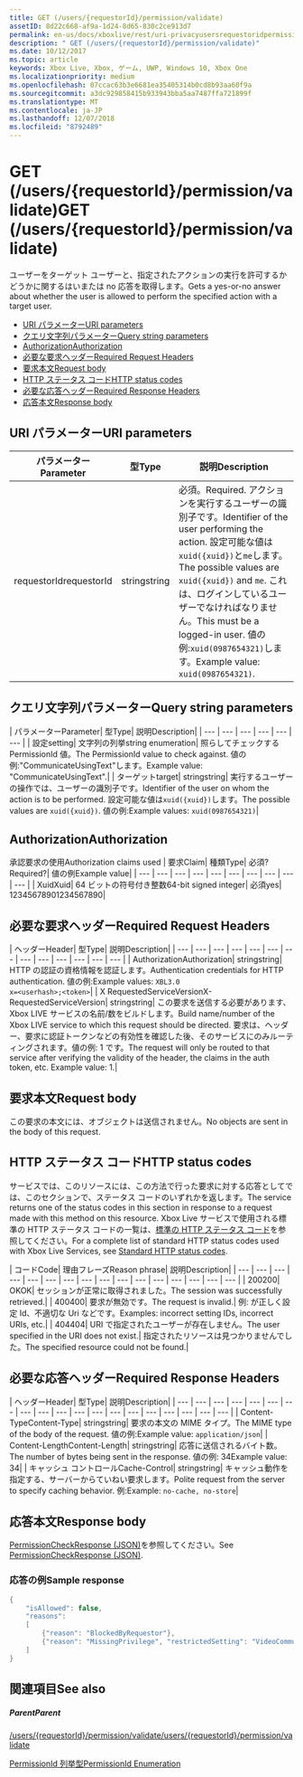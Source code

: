 ```yaml
---
title: GET (/users/{requestorId}/permission/validate)
assetID: 8d22c668-af9a-1d24-8d65-830c2ce913d7
permalink: en-us/docs/xboxlive/rest/uri-privacyusersrequestoridpermissionvalidateget.html
description: " GET (/users/{requestorId}/permission/validate)"
ms.date: 10/12/2017
ms.topic: article
keywords: Xbox Live, Xbox, ゲーム, UWP, Windows 10, Xbox One
ms.localizationpriority: medium
ms.openlocfilehash: 07ccac63b3e6681ea35405314b0cd8b93aa60f9a
ms.sourcegitcommit: a3dc929858415b933943bba5aa7487ffa721899f
ms.translationtype: MT
ms.contentlocale: ja-JP
ms.lasthandoff: 12/07/2018
ms.locfileid: "8792489"
---
```

# <a name="get-usersrequestoridpermissionvalidate"></a><span data-ttu-id="86b6a-104">GET (/users/{requestorId}/permission/validate)</span><span class="sxs-lookup"><span data-stu-id="86b6a-104">GET (/users/{requestorId}/permission/validate)</span></span>
<span data-ttu-id="86b6a-105">ユーザーをターゲット ユーザーと、指定されたアクションの実行を許可するかどうかに関するはいまたは no 応答を取得します。</span><span class="sxs-lookup"><span data-stu-id="86b6a-105">Gets a yes-or-no answer about whether the user is allowed to perform the specified action with a target user.</span></span>

  * [<span data-ttu-id="86b6a-106">URI パラメーター</span><span class="sxs-lookup"><span data-stu-id="86b6a-106">URI parameters</span></span>](#ID4EQ)
  * [<span data-ttu-id="86b6a-107">クエリ文字列パラメーター</span><span class="sxs-lookup"><span data-stu-id="86b6a-107">Query string parameters</span></span>](#ID4E2)
  * [<span data-ttu-id="86b6a-108">Authorization</span><span class="sxs-lookup"><span data-stu-id="86b6a-108">Authorization</span></span>](#ID4EDC)
  * [<span data-ttu-id="86b6a-109">必要な要求ヘッダー</span><span class="sxs-lookup"><span data-stu-id="86b6a-109">Required Request Headers</span></span>](#ID4EID)
  * [<span data-ttu-id="86b6a-110">要求本文</span><span class="sxs-lookup"><span data-stu-id="86b6a-110">Request body</span></span>](#ID4ETE)
  * [<span data-ttu-id="86b6a-111">HTTP ステータス コード</span><span class="sxs-lookup"><span data-stu-id="86b6a-111">HTTP status codes</span></span>](#ID4E5E)
  * [<span data-ttu-id="86b6a-112">必要な応答ヘッダー</span><span class="sxs-lookup"><span data-stu-id="86b6a-112">Required Response Headers</span></span>](#ID4ETG)
  * [<span data-ttu-id="86b6a-113">応答本文</span><span class="sxs-lookup"><span data-stu-id="86b6a-113">Response body</span></span>](#ID4EKAAC)

<a id="ID4EQ"></a>


## <a name="uri-parameters"></a><span data-ttu-id="86b6a-114">URI パラメーター</span><span class="sxs-lookup"><span data-stu-id="86b6a-114">URI parameters</span></span>

| <span data-ttu-id="86b6a-115">パラメーター</span><span class="sxs-lookup"><span data-stu-id="86b6a-115">Parameter</span></span>| <span data-ttu-id="86b6a-116">型</span><span class="sxs-lookup"><span data-stu-id="86b6a-116">Type</span></span>| <span data-ttu-id="86b6a-117">説明</span><span class="sxs-lookup"><span data-stu-id="86b6a-117">Description</span></span>|
| --- | --- | --- |
| <span data-ttu-id="86b6a-118">requestorId</span><span class="sxs-lookup"><span data-stu-id="86b6a-118">requestorId</span></span>| <span data-ttu-id="86b6a-119">string</span><span class="sxs-lookup"><span data-stu-id="86b6a-119">string</span></span>| <span data-ttu-id="86b6a-120">必須。</span><span class="sxs-lookup"><span data-stu-id="86b6a-120">Required.</span></span> <span data-ttu-id="86b6a-121">アクションを実行するユーザーの識別子です。</span><span class="sxs-lookup"><span data-stu-id="86b6a-121">Identifier of the user performing the action.</span></span> <span data-ttu-id="86b6a-122">設定可能な値は<code>xuid({xuid})</code>と<code>me</code>します。</span><span class="sxs-lookup"><span data-stu-id="86b6a-122">The possible values are <code>xuid({xuid})</code> and <code>me</code>.</span></span> <span data-ttu-id="86b6a-123">これは、ログインしているユーザーでなければなりません。</span><span class="sxs-lookup"><span data-stu-id="86b6a-123">This must be a logged-in user.</span></span> <span data-ttu-id="86b6a-124">値の例:<code>xuid(0987654321)</code>します。</span><span class="sxs-lookup"><span data-stu-id="86b6a-124">Example value: <code>xuid(0987654321)</code>.</span></span>|

<a id="ID4E2"></a>


## <a name="query-string-parameters"></a><span data-ttu-id="86b6a-125">クエリ文字列パラメーター</span><span class="sxs-lookup"><span data-stu-id="86b6a-125">Query string parameters</span></span>

| <span data-ttu-id="86b6a-126">パラメーター</span><span class="sxs-lookup"><span data-stu-id="86b6a-126">Parameter</span></span>| <span data-ttu-id="86b6a-127">型</span><span class="sxs-lookup"><span data-stu-id="86b6a-127">Type</span></span>| <span data-ttu-id="86b6a-128">説明</span><span class="sxs-lookup"><span data-stu-id="86b6a-128">Description</span></span>|
| --- | --- | --- | --- | --- | --- |
| <span data-ttu-id="86b6a-129">設定</span><span class="sxs-lookup"><span data-stu-id="86b6a-129">setting</span></span>| <span data-ttu-id="86b6a-130">文字列の列挙</span><span class="sxs-lookup"><span data-stu-id="86b6a-130">string enumeration</span></span>| <span data-ttu-id="86b6a-131">照らしてチェックする PermissionId 値。</span><span class="sxs-lookup"><span data-stu-id="86b6a-131">The PermissionId value to check against.</span></span> <span data-ttu-id="86b6a-132">値の例:"CommunicateUsingText"します。</span><span class="sxs-lookup"><span data-stu-id="86b6a-132">Example value: "CommunicateUsingText".</span></span>|
| <span data-ttu-id="86b6a-133">ターゲット</span><span class="sxs-lookup"><span data-stu-id="86b6a-133">target</span></span>| <span data-ttu-id="86b6a-134">string</span><span class="sxs-lookup"><span data-stu-id="86b6a-134">string</span></span>| <span data-ttu-id="86b6a-135">実行するユーザーの操作では、ユーザーの識別子です。</span><span class="sxs-lookup"><span data-stu-id="86b6a-135">Identifier of the user on whom the action is to be performed.</span></span> <span data-ttu-id="86b6a-136">設定可能な値は<code>xuid({xuid})</code>します。</span><span class="sxs-lookup"><span data-stu-id="86b6a-136">The possible values are <code>xuid({xuid})</code>.</span></span> <span data-ttu-id="86b6a-137">値の例:</span><span class="sxs-lookup"><span data-stu-id="86b6a-137">Example values:</span></span> <code>xuid(0987654321)</code>|

<a id="ID4EDC"></a>


## <a name="authorization"></a><span data-ttu-id="86b6a-138">Authorization</span><span class="sxs-lookup"><span data-stu-id="86b6a-138">Authorization</span></span>

<span data-ttu-id="86b6a-139">承認要求の使用</span><span class="sxs-lookup"><span data-stu-id="86b6a-139">Authorization claims used</span></span> | <span data-ttu-id="86b6a-140">要求</span><span class="sxs-lookup"><span data-stu-id="86b6a-140">Claim</span></span>| <span data-ttu-id="86b6a-141">種類</span><span class="sxs-lookup"><span data-stu-id="86b6a-141">Type</span></span>| <span data-ttu-id="86b6a-142">必須?</span><span class="sxs-lookup"><span data-stu-id="86b6a-142">Required?</span></span>| <span data-ttu-id="86b6a-143">値の例</span><span class="sxs-lookup"><span data-stu-id="86b6a-143">Example value</span></span>|
| --- | --- | --- | --- | --- | --- | --- | --- | --- | --- |
| <span data-ttu-id="86b6a-144">Xuid</span><span class="sxs-lookup"><span data-stu-id="86b6a-144">Xuid</span></span>| <span data-ttu-id="86b6a-145">64 ビットの符号付き整数</span><span class="sxs-lookup"><span data-stu-id="86b6a-145">64-bit signed integer</span></span>| <span data-ttu-id="86b6a-146">必須</span><span class="sxs-lookup"><span data-stu-id="86b6a-146">yes</span></span>| <span data-ttu-id="86b6a-147">1234567890</span><span class="sxs-lookup"><span data-stu-id="86b6a-147">1234567890</span></span>|

<a id="ID4EID"></a>


## <a name="required-request-headers"></a><span data-ttu-id="86b6a-148">必要な要求ヘッダー</span><span class="sxs-lookup"><span data-stu-id="86b6a-148">Required Request Headers</span></span>

| <span data-ttu-id="86b6a-149">ヘッダー</span><span class="sxs-lookup"><span data-stu-id="86b6a-149">Header</span></span>| <span data-ttu-id="86b6a-150">型</span><span class="sxs-lookup"><span data-stu-id="86b6a-150">Type</span></span>| <span data-ttu-id="86b6a-151">説明</span><span class="sxs-lookup"><span data-stu-id="86b6a-151">Description</span></span>|
| --- | --- | --- | --- | --- | --- | --- | --- | --- | --- | --- | --- | --- |
| <span data-ttu-id="86b6a-152">Authorization</span><span class="sxs-lookup"><span data-stu-id="86b6a-152">Authorization</span></span>| <span data-ttu-id="86b6a-153">string</span><span class="sxs-lookup"><span data-stu-id="86b6a-153">string</span></span>| <span data-ttu-id="86b6a-154">HTTP の認証の資格情報を認証します。</span><span class="sxs-lookup"><span data-stu-id="86b6a-154">Authentication credentials for HTTP authentication.</span></span> <span data-ttu-id="86b6a-155">値の例:</span><span class="sxs-lookup"><span data-stu-id="86b6a-155">Example values:</span></span> <code>XBL3.0 x=&lt;userhash>;&lt;token></code>|
| <span data-ttu-id="86b6a-156">X RequestedServiceVersion</span><span class="sxs-lookup"><span data-stu-id="86b6a-156">X-RequestedServiceVersion</span></span>| <span data-ttu-id="86b6a-157">string</span><span class="sxs-lookup"><span data-stu-id="86b6a-157">string</span></span>| <span data-ttu-id="86b6a-158">この要求を送信する必要があります、Xbox LIVE サービスの名前/数をビルドします。</span><span class="sxs-lookup"><span data-stu-id="86b6a-158">Build name/number of the Xbox LIVE service to which this request should be directed.</span></span> <span data-ttu-id="86b6a-159">要求は、ヘッダー、要求に認証トークンなどの有効性を確認した後、そのサービスにのみルーティングされます。値の例: 1 です。</span><span class="sxs-lookup"><span data-stu-id="86b6a-159">The request will only be routed to that service after verifying the validity of the header, the claims in the auth token, etc. Example value: 1.</span></span>|

<a id="ID4ETE"></a>


## <a name="request-body"></a><span data-ttu-id="86b6a-160">要求本文</span><span class="sxs-lookup"><span data-stu-id="86b6a-160">Request body</span></span>

<span data-ttu-id="86b6a-161">この要求の本文には、オブジェクトは送信されません。</span><span class="sxs-lookup"><span data-stu-id="86b6a-161">No objects are sent in the body of this request.</span></span>

<a id="ID4E5E"></a>


## <a name="http-status-codes"></a><span data-ttu-id="86b6a-162">HTTP ステータス コード</span><span class="sxs-lookup"><span data-stu-id="86b6a-162">HTTP status codes</span></span>

<span data-ttu-id="86b6a-163">サービスでは、このリソースには、この方法で行った要求に対する応答としてでは、このセクションで、ステータス コードのいずれかを返します。</span><span class="sxs-lookup"><span data-stu-id="86b6a-163">The service returns one of the status codes in this section in response to a request made with this method on this resource.</span></span> <span data-ttu-id="86b6a-164">Xbox Live サービスで使用される標準の HTTP ステータス コードの一覧は、[標準の HTTP ステータス コード](../../additional/httpstatuscodes.md)を参照してください。</span><span class="sxs-lookup"><span data-stu-id="86b6a-164">For a complete list of standard HTTP status codes used with Xbox Live Services, see [Standard HTTP status codes](../../additional/httpstatuscodes.md).</span></span>

| <span data-ttu-id="86b6a-165">コード</span><span class="sxs-lookup"><span data-stu-id="86b6a-165">Code</span></span>| <span data-ttu-id="86b6a-166">理由フレーズ</span><span class="sxs-lookup"><span data-stu-id="86b6a-166">Reason phrase</span></span>| <span data-ttu-id="86b6a-167">説明</span><span class="sxs-lookup"><span data-stu-id="86b6a-167">Description</span></span>|
| --- | --- | --- | --- | --- | --- | --- | --- | --- | --- | --- | --- | --- | --- | --- | --- |
| <span data-ttu-id="86b6a-168">200</span><span class="sxs-lookup"><span data-stu-id="86b6a-168">200</span></span>| <span data-ttu-id="86b6a-169">OK</span><span class="sxs-lookup"><span data-stu-id="86b6a-169">OK</span></span>| <span data-ttu-id="86b6a-170">セッションが正常に取得されました。</span><span class="sxs-lookup"><span data-stu-id="86b6a-170">The session was successfully retrieved.</span></span>|
| <span data-ttu-id="86b6a-171">400</span><span class="sxs-lookup"><span data-stu-id="86b6a-171">400</span></span>| <span data-ttu-id="86b6a-172">要求が無効です。</span><span class="sxs-lookup"><span data-stu-id="86b6a-172">The request is invalid.</span></span>| <span data-ttu-id="86b6a-173">例: が正しく設定 Id、不適切な Uri などです。</span><span class="sxs-lookup"><span data-stu-id="86b6a-173">Examples: incorrect setting IDs, incorrect URIs, etc.</span></span>|
| <span data-ttu-id="86b6a-174">404</span><span class="sxs-lookup"><span data-stu-id="86b6a-174">404</span></span>| <span data-ttu-id="86b6a-175">URI で指定されたユーザーが存在しません。</span><span class="sxs-lookup"><span data-stu-id="86b6a-175">The user specified in the URI does not exist.</span></span>| <span data-ttu-id="86b6a-176">指定されたリソースは見つかりませんでした。</span><span class="sxs-lookup"><span data-stu-id="86b6a-176">The specified resource could not be found.</span></span>|

<a id="ID4ETG"></a>


## <a name="required-response-headers"></a><span data-ttu-id="86b6a-177">必要な応答ヘッダー</span><span class="sxs-lookup"><span data-stu-id="86b6a-177">Required Response Headers</span></span>

| <span data-ttu-id="86b6a-178">ヘッダー</span><span class="sxs-lookup"><span data-stu-id="86b6a-178">Header</span></span>| <span data-ttu-id="86b6a-179">型</span><span class="sxs-lookup"><span data-stu-id="86b6a-179">Type</span></span>| <span data-ttu-id="86b6a-180">説明</span><span class="sxs-lookup"><span data-stu-id="86b6a-180">Description</span></span>|
| --- | --- | --- | --- | --- | --- | --- | --- | --- | --- | --- | --- | --- | --- | --- | --- | --- | --- | --- |
| <span data-ttu-id="86b6a-181">Content-Type</span><span class="sxs-lookup"><span data-stu-id="86b6a-181">Content-Type</span></span>| <span data-ttu-id="86b6a-182">string</span><span class="sxs-lookup"><span data-stu-id="86b6a-182">string</span></span>| <span data-ttu-id="86b6a-183">要求の本文の MIME タイプ。</span><span class="sxs-lookup"><span data-stu-id="86b6a-183">The MIME type of the body of the request.</span></span> <span data-ttu-id="86b6a-184">値の例:</span><span class="sxs-lookup"><span data-stu-id="86b6a-184">Example value:</span></span> <code>application/json</code>|
| <span data-ttu-id="86b6a-185">Content-Length</span><span class="sxs-lookup"><span data-stu-id="86b6a-185">Content-Length</span></span>| <span data-ttu-id="86b6a-186">string</span><span class="sxs-lookup"><span data-stu-id="86b6a-186">string</span></span>| <span data-ttu-id="86b6a-187">応答に送信されるバイト数。</span><span class="sxs-lookup"><span data-stu-id="86b6a-187">The number of bytes being sent in the response.</span></span> <span data-ttu-id="86b6a-188">値の例: 34</span><span class="sxs-lookup"><span data-stu-id="86b6a-188">Example value: 34</span></span>|
| <span data-ttu-id="86b6a-189">キャッシュ コントロール</span><span class="sxs-lookup"><span data-stu-id="86b6a-189">Cache-Control</span></span>| <span data-ttu-id="86b6a-190">string</span><span class="sxs-lookup"><span data-stu-id="86b6a-190">string</span></span>| <span data-ttu-id="86b6a-191">キャッシュ動作を指定する、サーバーからていねい要求します。</span><span class="sxs-lookup"><span data-stu-id="86b6a-191">Polite request from the server to specify caching behavior.</span></span> <span data-ttu-id="86b6a-192">例:</span><span class="sxs-lookup"><span data-stu-id="86b6a-192">Example:</span></span> <code>no-cache, no-store</code>|

<a id="ID4EKAAC"></a>


## <a name="response-body"></a><span data-ttu-id="86b6a-193">応答本文</span><span class="sxs-lookup"><span data-stu-id="86b6a-193">Response body</span></span>

<span data-ttu-id="86b6a-194">[PermissionCheckResponse (JSON)](../../json/json-permissioncheckresponse.md)を参照してください。</span><span class="sxs-lookup"><span data-stu-id="86b6a-194">See [PermissionCheckResponse (JSON)](../../json/json-permissioncheckresponse.md).</span></span>

<a id="ID4EWAAC"></a>


### <a name="sample-response"></a><span data-ttu-id="86b6a-195">応答の例</span><span class="sxs-lookup"><span data-stu-id="86b6a-195">Sample response</span></span>


```cpp
{
    "isAllowed": false,
    "reasons":
    [
        {"reason": "BlockedByRequestor"},
        {"reason": "MissingPrivilege", "restrictedSetting": "VideoCommunications"}
    ]
}

```


<a id="ID4EABAC"></a>


## <a name="see-also"></a><span data-ttu-id="86b6a-196">関連項目</span><span class="sxs-lookup"><span data-stu-id="86b6a-196">See also</span></span>

<a id="ID4ECBAC"></a>


##### <a name="parent"></a><span data-ttu-id="86b6a-197">Parent</span><span class="sxs-lookup"><span data-stu-id="86b6a-197">Parent</span></span>

[<span data-ttu-id="86b6a-198">/users/{requestorId}/permission/validate</span><span class="sxs-lookup"><span data-stu-id="86b6a-198">/users/{requestorId}/permission/validate</span></span>](uri-privacyusersrequestoridpermissionvalidate.md)

 [<span data-ttu-id="86b6a-199">PermissionId 列挙型</span><span class="sxs-lookup"><span data-stu-id="86b6a-199">PermissionId Enumeration</span></span>](../../enums/privacy-enum-permissionid.md)

